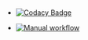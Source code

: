 #
- [![Codacy Badge](https://app.codacy.com/project/badge/Grade/c421747b9d9641679abb146e3c2ac8a8)](https://www.codacy.com/gh/Rangaprudhviraju/M1_ATM_Utility/dashboard?utm_source=github.com&amp;utm_medium=referral&amp;utm_content=Rangaprudhviraju/M1_ATM_Utility&amp;utm_campaign=Badge_Grade)                   

-  [![Manual workflow](https://github.com/Rangaprudhviraju/M1_ATM_Utility/actions/workflows/manual2.yml/badge.svg?branch=main)](https://github.com/Rangaprudhviraju/M1_ATM_Utility/actions/workflows/manual2.yml)



